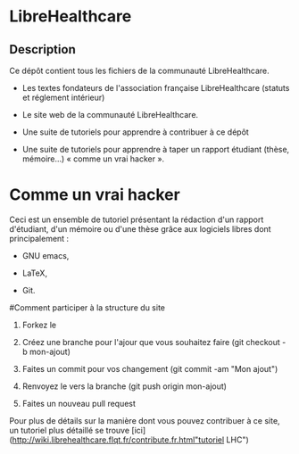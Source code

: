 LibreHealthcare
====================

Description
----

Ce dépôt contient tous les fichiers de la communauté LibreHealthcare.

- Les textes fondateurs de l'association française LibreHealthcare
  (statuts et réglement intérieur)

- Le site web de la communauté LibreHealthcare.

- Une suite de tutoriels pour apprendre à contribuer à ce dépôt

- Une suite de tutoriels pour apprendre à taper un rapport étudiant
  (thèse, mémoire…) « comme un vrai hacker ».

# Comme un vrai hacker

Ceci est un ensemble de tutoriel présentant la rédaction d'un rapport
d'étudiant, d'un mémoire ou d'une thèse grâce aux logiciels libres
dont principalement :

- GNU emacs,

- LaTeX,

- Git.

#Comment participer à la structure du site

1. Forkez le

2. Créez une branche pour l'ajour que vous souhaitez faire (git checkout -b mon-ajout)

3. Faites un commit pour vos changement (git commit -am "Mon ajout")

4. Renvoyez le vers la branche (git push origin mon-ajout)

5. Faites un nouveau pull request

Pour plus de détails sur la manière dont vous pouvez contribuer à ce site,
 un tutoriel plus détaillé se trouve [ici](http://wiki.librehealthcare.flqt.fr/contribute.fr.html"tutoriel LHC")
